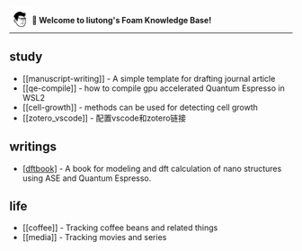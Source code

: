 
<img src="attachments/2021-11-14-19-05-29.png" width=40 align="left">

**👋 Welcome to liutong's Foam Knowledge Base!**

------

## study

- [[manuscript-writing]] - A simple template for drafting journal article
- [[qe-compile]] - how to compile gpu accelerated Quantum Espresso in WSL2
- [[cell-growth]] - methods can be used for detecting cell growth
- [[zotero_vscode]] - 配置vscode和zotero链接

## writings

- [\[dftbook\]](/dftbook/dftbook.html) - A book for modeling and dft calculation of nano structures using ASE and Quantum Espresso.
## life

- [[coffee]] - Tracking coffee beans and related things
- [[media]] - Tracking movies and series